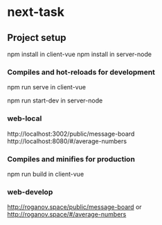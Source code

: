 # next-task

## Project setup
npm install
in client-vue
npm install
in server-node


### Compiles and hot-reloads for development
npm run serve
in client-vue

npm run start-dev
in server-node

### web-local
http://localhost:3002/public/message-board
http://localhost:8080/#/average-numbers

### Compiles and minifies for production
npm run build
in client-vue

### web-develop
http://roganov.space/public/message-board
or
http://roganov.space/#/average-numbers

